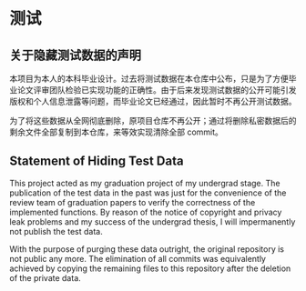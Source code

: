 # 测试

## 关于隐藏测试数据的声明

本项目为本人的本科毕业设计。过去将测试数据在本仓库中公布，只是为了方便毕业论文评审团队检验已实现功能的正确性。由于后来发现测试数据的公开可能引发版权和个人信息泄露等问题，而毕业论文已经通过，因此暂时不再公开测试数据。

为了将这些数据从全网彻底删除，原项目仓库不再公开；通过将删除私密数据后的剩余文件全部复制到本仓库，来等效实现清除全部 commit。

## Statement of Hiding Test Data

This project acted as my graduation project of my undergrad stage. The publication of the test data in the past was just for the convenience of the review team of graduation papers to verify the correctness of the implemented functions. By reason of the notice of copyright and privacy leak problems and my success of the undergrad thesis, I will impermanently not publish the test data.

With the purpose of purging these data outright, the original repository is not public any more. The elimination of all commits was equivalently achieved by copying the remaining files to this repository after the deletion of the private data.
